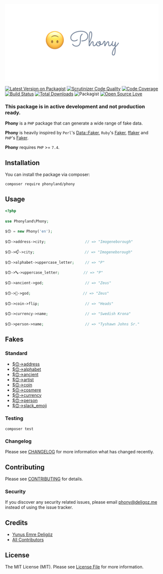 [![Phony Logo](.github/asset/phony-logo.png)](https://github.com/phonyland/phony)

[![Latest Version on Packagist](https://img.shields.io/packagist/v/phonyland/phony.svg?style=flat-square)](https://packagist.org/packages/phonyland/phony)
[![Scrutinizer Code Quality](https://scrutinizer-ci.com/g/phonyland/phony/badges/quality-score.png?b=master)](https://scrutinizer-ci.com/g/phonyland/phony/?branch=master)
[![Code Coverage](https://scrutinizer-ci.com/g/phonyland/phony/badges/coverage.png?b=master)](https://scrutinizer-ci.com/g/phonyland/phony/?branch=master)
[![Build Status](https://scrutinizer-ci.com/g/phonyland/phony/badges/build.png?b=master)](https://scrutinizer-ci.com/g/phonyland/phony/build-status/master)
[![Total Downloads](https://img.shields.io/packagist/dt/phonyland/phony.svg?style=flat-square)](https://packagist.org/packages/phonyland/phony)
![Packagist](https://img.shields.io/packagist/l/phonyland/phony)
[![Open Source Love](https://badges.frapsoft.com/os/v3/open-source.svg?v=102)](https://github.com/ellerbrock/open-source-badge/) 

### This package is in active development and not production ready.

**Phony** is a `PHP` package that can generate a wide range of fake data.

**Phony** is heavily inspired by `Perl`'s [Data::Faker](http://search.cpan.org/~jasonk/Data-Faker-0.07/), 
`Ruby`'s [Faker](https://github.com/faker-ruby/faker), [ffaker](https://github.com/ffaker/ffaker) and 
`PHP`'s [Faker](https://github.com/fzaninotto/Faker).
 
**Phony** requires `PHP` >= `7.4`.

## Installation

You can install the package via composer:

```console
composer require phonyland/phony
```

## Usage

```php
<?php

use Phonyland\Phony;

$🙃 = new Phony('en');

$🙃->address->city;                  // => "Imogeneborough"

$🙃->📫->city;                       // => "Imogeneborough"

$🙃->alphabet->uppercase_letter;     // => "P"

$🙃->🔤->uppercase_letter;           // => "P"

$🙃->ancient->god;                   // => "Zeus"

$🙃->📜->god;                        // => "Zeus"

$🙃->coin->flip;                     // => "Heads"

$🙃->currency->name;                 // => "Swedish Krona"

$🙃->person->name;                   // => "Tyshawn Johns Sr."
```

## Fakes

### Standard

- [$🙃->address](doc/default/address.md)
- [$🙃->alphabet](doc/default/alphabet.md)
- [$🙃->ancient](doc/default/ancient.md)
- [$🙃->artist](doc/default/artist.md)
- [$🙃->coin](doc/default/coin.md)
- [$🙃->cosmere](doc/default/cosmere.md)
- [$🙃->currency](doc/default/currency.md)
- [$🙃->person](doc/default/person.md)
- [$🙃->slack_emoji](doc/default/slack_emoji.md)

### Testing

```console
composer test
```

### Changelog

Please see [CHANGELOG](CHANGELOG.md) for more information what has changed recently.

## Contributing

Please see [CONTRIBUTING](CONTRIBUTING.md) for details.

### Security

If you discover any security related issues, please email phony@deligoz.me instead of using the issue tracker.

## Credits

- [Yunus Emre Deligöz](https://github.com/deligoez)
- [All Contributors](../../contributors)

## License

The MIT License (MIT). Please see [License File](LICENSE.md) for more information.
